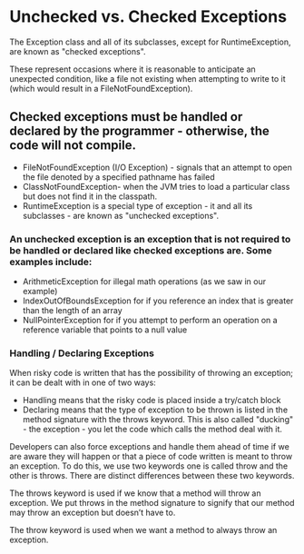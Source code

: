 # Unchecked vs. Checked Exceptions
The Exception class and all of its subclasses, except for RuntimeException, are known as "checked exceptions".

 These represent occasions where it is reasonable to anticipate an unexpected condition, like a file not existing when attempting to write to it (which would result in a FileNotFoundException).

 

## Checked exceptions must be handled or declared by the programmer - otherwise, the code will not compile.

* FileNotFoundException (I/O Exception) - signals that an attempt to open the file denoted by a specified pathname has failed
* ClassNotFoundException- when the JVM tries to load a particular class but does not find it in the classpath.
* RuntimeException is a special type of exception - it and all its subclasses - are known as "unchecked exceptions".

 

### An unchecked exception is an exception that is not required to be handled or declared like checked exceptions are. Some examples include:

* ArithmeticException for illegal math operations (as we saw in our example)
* IndexOutOfBoundsException for if you reference an index that is greater than the length of an array
* NullPointerException for if you attempt to perform an operation on a reference variable that points to a null value

### Handling / Declaring Exceptions
  When risky code is written that has the possibility of throwing an exception; it can be dealt with in one of two ways:

- Handling means that the risky code is placed inside a try/catch block
- Declaring means that the type of exception to be thrown is listed in the method signature with the throws keyword. This is also called "ducking" - the exception - you let the code which calls the method deal with it.
 

Developers can also force exceptions and handle them ahead of time if we are aware they will happen or that a piece of code written is meant to throw an exception. To do this, we use two keywords one is called throw and the other is throws. There are distinct differences between these two keywords.

 

The throws keyword is used if we know that a method will throw an exception. We put throws in the method signature to signify that our method may throw an exception but doesn’t have to.

 

The throw keyword is used when we want a method to always throw an exception.

 